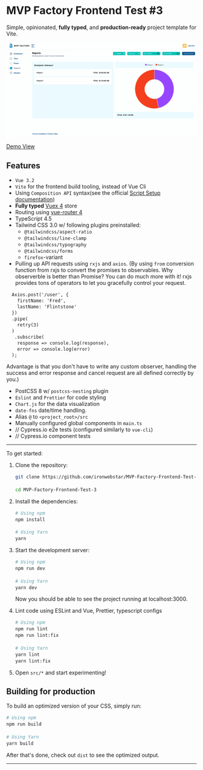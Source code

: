 # MVP Factory Frontend Test #3

Simple, opinionated, **fully typed**, and **production-ready** project template for Vite.

![Editor screenshot](src/assets/editor_screenshot.png)

[Demo View](http://mvpf-frontend-test-3.surge.sh/)

## Features

- `Vue 3.2`
- `Vite` for the frontend build tooling, instead of Vue Cli
- Using `Composition API` syntax(see the official [Script Setup documentation](https://v3.vuejs.org/api/composition-api.html))
- **Fully typed** [Vuex 4](https://next.vuex.vuejs.org/) store
- Routing using [vue-router 4](https://next.router.vuejs.org/)
- TypeScript 4.5
- Tailwind CSS 3.0 w/ following plugins preinstalled:
  - `@tailwindcss/aspect-ratio`
  - `@tailwindcss/line-clamp`
  - `@tailwindcss/typography`
  - `@tailwindcss/forms`
  - `firefox`-variant
- Pulling up API requests using `rxjs` and `axios`.
(By using `from` conversion function from rxjs to convert the promises to observables.
Why observerble is better than Promise?
You can do much more with it! rxjs provides tons of operators to let you gracefully control your request.
```
  Axios.post('/user', {
    firstName: 'Fred',
    lastName: 'Flintstone'
  })
  .pipe(
  	retry(3)
  )
   .subscribe(
    response => console.log(response),
    error => console.log(error)
  );
```
Advantage is that you don't have to write any custom observer, handling the success and error response and cancel request are all defined correctly by you.)
- PostCSS 8 w/ `postcss-nesting` plugin
- `Eslint` and `Prettier` for code styling
- `Chart.js` for the data visualization
- `date-fns` date/time handling.
- Alias `@` to `<project_root>/src`
- Manually configured global components in `main.ts`
- // Cypress.io e2e tests (configured similarly to `vue-cli`)
- // Cypress.io component tests

---

To get started:

1. Clone the repository:

   ```bash
   git clone https://github.com/ironwebstar/MVP-Factory-Frontend-Test-3.git

   cd MVP-Factory-Frontend-Test-3
   ```

2. Install the dependencies:

   ```bash
   # Using npm
   npm install

   # Using Yarn
   yarn
   ```

3. Start the development server:

   ```bash
   # Using npm
   npm run dev

   # Using Yarn
   yarn dev
   ```

   Now you should be able to see the project running at localhost:3000.

4. Lint code using ESLint and Vue, Prettier, typescript configs

   ```bash
   # Using npm
   npm run lint
   npm run lint:fix

   # Using Yarn
   yarn lint
   yarn lint:fix
   ```

5. Open `src/*` and start experimenting!

## Building for production

To build an optimized version of your CSS, simply run:

```bash
# Using npm
npm run build

# Using Yarn
yarn build
```

After that's done, check out `dist` to see the optimized output.

---
